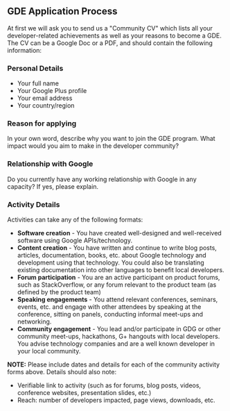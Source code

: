 ## GDE Application Process
At first we will ask you to send us a "Community CV" which lists all your developer-related achievements as well as your reasons to become a GDE. The CV can be a Google Doc or a PDF, and should contain the following information:

### Personal Details

- Your full name
- Your Google Plus profile
- Your email address
- Your country/region

### Reason for applying
In your own word, describe why you want to join the GDE program. What impact would you aim to make in the developer community?

### Relationship with Google
Do you currently have any working relationship with Google in any capacity? If yes, please explain.

### Activity Details
Activities can take any of the following formats:

- **Software creation** - You have created well-designed and well-received software using Google APIs/technology.
- **Content creation** - You have written and continue to write blog posts, articles, documentation, books, etc. about Google technology and development using that technology. You could also be translating existing documentation into other languages to benefit local developers.
- **Forum participation** - You are an active participant on product forums, such as StackOverflow, or any forum relevant to the product team (as defined by the product team)
- **Speaking engagements** - You attend relevant conferences, seminars, events, etc. and engage with other attendees by speaking at the conference, sitting on panels, conducting informal meet-ups and networking.
- **Community engagement** - You lead and/or participate in GDG or other community meet-ups, hackathons, G+ hangouts with local developers. You advise technology companies and are a well known developer in your local community.

**NOTE:** Please include dates and details for each of the community activity forms above. Details should also note:

- Verifiable link to activity (such as for forums, blog posts, videos, conference websites,
presentation slides, etc.)
- Reach: number of developers impacted, page views, downloads, etc.